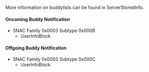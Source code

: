 More information on buddylists can be found in ServerStoredInfo.


#### Oncoming Buddy Notification ####

  * SNAC Family 0x0003 Subtype 0x000B
    * UserInfoBlock

#### Offgoing Buddy Notification ####

  * SNAC Family 0x0003 Subtype 0x000C
    * UserInfoBlock